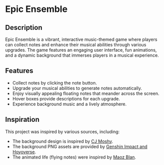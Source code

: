 # Epic Ensemble

## Description
Epic Ensemble is a vibrant, interactive music-themed game where players can collect notes and enhance their musical abilities through various upgrades. The game features an engaging user interface, fun animations, and a dynamic background that immerses players in a musical experience.

## Features
- Collect notes by clicking the note button.
- Upgrade your musical abilities to generate notes automatically.
- Enjoy visually appealing floating notes that meander across the screen.
- Hover boxes provide descriptions for each upgrade.
- Experience background music and a lively atmosphere.

## Inspiration
This project was inspired by various sources, including:

- The background design is inspired by [CJ Moshy](https://cjmoshy.github.io/cmpm-121-demo-1/).
- The background PNG assets are provided by [Genshin Impact and Hoyoverse](https://act.hoyoverse.com/puzzle/hk4e/pz_BBKuNRQ_kM/index.html).
- The animated life (flying notes) were inspired by [Maoz Blan](https://maozblan.github.io/cmpm-121-demo-1/).
